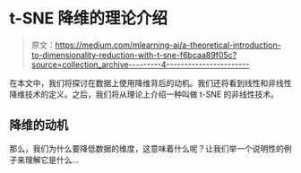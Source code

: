 # t-SNE 降维的理论介绍

> 原文：<https://medium.com/mlearning-ai/a-theoretical-introduction-to-dimensionality-reduction-with-t-sne-f6bcaa89f05c?source=collection_archive---------4----------------------->

在本文中，我们将探讨在数据上使用降维背后的动机。我们还将看到线性和非线性降维技术的定义。之后，我们将从理论上介绍一种叫做 t-SNE 的非线性技术。

## 降维的动机

那么，我们为什么要降低数据的维度，这意味着什么呢？让我们举一个说明性的例子来理解它是什么…